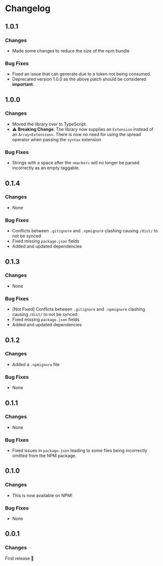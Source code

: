 # Changelog

## 1.0.1

### Changes

- Made some changes to reduce the size of the npm bundle

### Bug Fixes

- Fixed an issue that can generate due to a token not being consumed.
- Deprecated version 1.0.0 as the above patch should be considered **important**.

## 1.0.0

### Changes

- Moved the library over to TypeScript.
- ⚠️ **Breaking Change**: The library now supplies an `Extension` instead of an `Array<Extension>`. There is now no need for using the spread operator when passing the `syntax` extension

### Bug Fixes

- Strings with a space after the `<marker>` will no longer be parsed incorrectly as an empty taggable.

## 0.1.4

### Changes

- None

### Bug Fixes

- Conflicts between `.gitignore` and `.npmignore` clashing causing `/dist/` to not be synced
- Fixed missing `package.json` fields
- Added and updated dependencies

## 0.1.3

### Changes

- None

### Bug Fixes

- [Not Fixed] Conflicts between `.gitignore` and `.npmignore` clashing causing `/dist/` to not be synced
- Fixed missing `package.json` fields
- Added and updated dependencies

## 0.1.2

### Changes

- Added a `.npmignore` file

### Bug Fixes

- None

## 0.1.1

### Changes

- None

### Bug Fixes

- Fixed issues in `package.json` leading to some files being incorrectly omitted from the NPM package.

## 0.1.0

### Changes

- This is now available on NPM!

### Bug Fixes

- None

## 0.0.1

### Changes

First release 🎉
